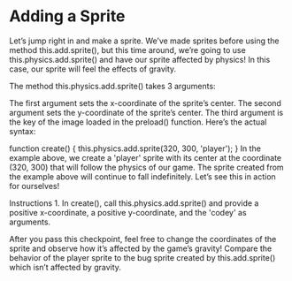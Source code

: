 # Adding a Sprite

Let’s jump right in and make a sprite. We’ve made sprites before using the method this.add.sprite(), but this time around, we’re going to use this.physics.add.sprite() and have our sprite affected by physics! In this case, our sprite will feel the effects of gravity.

The method this.physics.add.sprite() takes 3 arguments:

The first argument sets the x-coordinate of the sprite’s center.
The second argument sets the y-coordinate of the sprite’s center.
The third argument is the key of the image loaded in the preload() function.
Here’s the actual syntax:

function create() {
  this.physics.add.sprite(320, 300, 'player');
}
In the example above, we create a 'player' sprite with its center at the coordinate (320, 300) that will follow the physics of our game. The sprite created from the example above will continue to fall indefinitely. Let’s see this in action for ourselves!

Instructions
1.
In create(), call this.physics.add.sprite() and provide a positive x-coordinate, a positive y-coordinate, and the 'codey' as arguments.

After you pass this checkpoint, feel free to change the coordinates of the sprite and observe how it’s affected by the game’s gravity! Compare the behavior of the player sprite to the bug sprite created by this.add.sprite() which isn’t affected by gravity.

